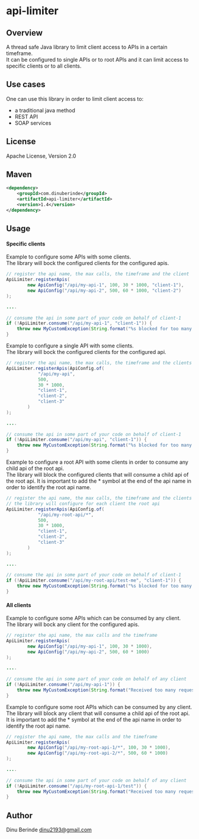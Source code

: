 # api-limiter

## Overview

A thread safe Java library to limit client access to APIs in a certain timeframe.   
It can be configured to single APIs or to root APIs and it can limit access to    
specific clients or to all clients.    


## Use cases
One can use this library in order to limit client access to:
- a traditional java method
- REST API 
- SOAP services

## License

Apache License, Version 2.0

## Maven

```xml
<dependency>
    <groupId>com.dinuberinde</groupId>
    <artifactId>api-limiter</artifactId>
    <version>1.4</version>
</dependency>
```

## Usage
 
#### Specific clients

Example to configure some APIs with some clients.   
The library will bock the configured clients for the configured apis.

```java
// register the api name, the max calls, the timeframe and the client
ApiLimiter.registerApis(
        new ApiConfig("/api/my-api-1", 100, 30 * 1000, "client-1"),
        new ApiConfig("/api/my-api-2", 500, 60 * 1000, "client-2")
);

....
        
// consume the api in some part of your code on behalf of client-1
if (!ApiLimiter.consume("/api/my-api-1", "client-1")) {
    throw new MyCustomException(String.format("%s blocked for too many requests when accessing %s", "client-1", "/api/my-api-1"));
}

```
Example to configure a single API with some clients.   
The library will bock the configured clients for the configured api.

```java
// register the api name, the max calls, the timeframe and the clients
ApiLimiter.registerApis(ApiConfig.of(
            "/api/my-api",
            500, 
            30 * 1000,
            "client-1",
            "client-2",
            "client-3"
        )
);

....
        
// consume the api in some part of your code on behalf of client-1
if (!ApiLimiter.consume("/api/my-api", "client-1")) {
    throw new MyCustomException(String.format("%s blocked for too many requests when accessing %s", "client-1", "/api/my-api"));
}
```

Example to configure a root API with some clients in order to consume any child api of the root api.  
The library will block the configured clients that will consume a child api of the root api. It is important to add the * symbol at the end of the api name in order to identify the root api name.

```java
// register the api name, the max calls, the timeframe and the clients
// the library will configure for each client the root api 
ApiLimiter.registerApis(ApiConfig.of(
            "/api/my-root-api/*",
            500, 
            30 * 1000,
            "client-1",
            "client-2",
            "client-3"
        )
);

....
        
// consume the api in some part of your code on behalf of client-1
if (!ApiLimiter.consume("/api/my-root-api/test-me", "client-1")) {
    throw new MyCustomException(String.format("%s blocked for too many requests when accessing %s", "client-1", "/api/my-root-api/test-me"));
}
```

#### All clients

Example to configure some APIs which can be consumed by any client.   
The library will bock any client for the configured apis.

```java
// register the api name, the max calls and the timeframe
ApiLimiter.registerApis(
        new ApiConfig("/api/my-api-1", 100, 30 * 1000),
        new ApiConfig("/api/my-api-2", 500, 60 * 1000)
);

....
        
// consume the api in some part of your code on behalf of any client
if (!ApiLimiter.consume("/api/my-api-1")) {
    throw new MyCustomException(String.format("Received too many requests for API %s", "/api/my-api-1"));
}
```

Example to configure some root APIs which can be consumed by any client.  
The library will block any client that will consume a child api of the root api. It is important to add the * symbol at the end of the api name in order to identify the root api name.

```java
// register the api name, the max calls and the timeframe
ApiLimiter.registerApis(
        new ApiConfig("/api/my-root-api-1/*", 100, 30 * 1000),
        new ApiConfig("/api/my-root-api-2/*", 500, 60 * 1000)
);

....
        
// consume the api in some part of your code on behalf of any client
if (!ApiLimiter.consume("/api/my-root-api-1/test")) {
    throw new MyCustomException(String.format("Received too many requests for API %s", "/api/my-root-api-1/test"));
}
```

## Author
Dinu Berinde <dinu2193@gmail.com>

